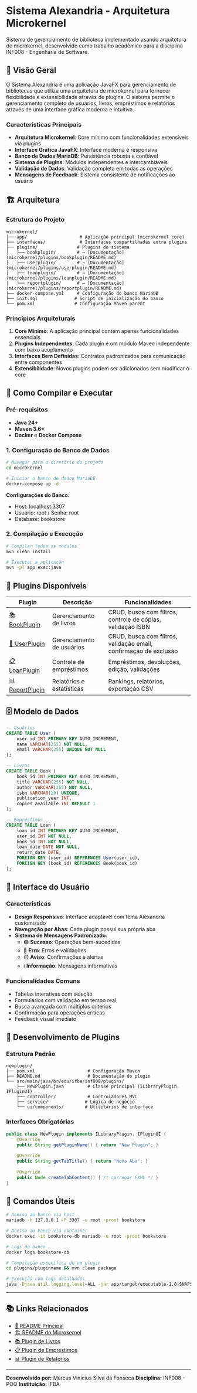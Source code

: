 # Sistema Alexandria - Arquitetura Microkernel

Sistema de gerenciamento de biblioteca implementado usando arquitetura de microkernel, desenvolvido como trabalho acadêmico para a disciplina INF008 - Engenharia de Software.

## 📖 Visão Geral

O Sistema Alexandria é uma aplicação JavaFX para gerenciamento de bibliotecas que utiliza uma arquitetura de microkernel para fornecer flexibilidade e extensibilidade através de plugins. O sistema permite o gerenciamento completo de usuários, livros, empréstimos e relatórios através de uma interface gráfica moderna e intuitiva.

### Características Principais

- **Arquitetura Microkernel**: Core mínimo com funcionalidades extensíveis via plugins
- **Interface Gráfica JavaFX**: Interface moderna e responsiva
- **Banco de Dados MariaDB**: Persistência robusta e confiável
- **Sistema de Plugins**: Módulos independentes e intercambiáveis
- **Validação de Dados**: Validação completa em todas as operações
- **Mensagens de Feedback**: Sistema consistente de notificações ao usuário

## 🏗️ Arquitetura

### Estrutura do Projeto

```
microkernel/
├── app/                    # Aplicação principal (microkernel core)
├── interfaces/             # Interfaces compartilhadas entre plugins
├── plugins/               # Plugins do sistema
│   ├── bookplugin/        # → [Documentação](microkernel/plugins/bookplugin/README.md)
│   ├── userplugin/        # → [Documentação](microkernel/plugins/userplugin/README.md)  
│   ├── loanplugin/        # → [Documentação](microkernel/plugins/loanplugin/README.md)
│   └── reportplugin/      # → [Documentação](microkernel/plugins/reportplugin/README.md)
├── docker-compose.yml     # Configuração do banco MariaDB
├── init.sql              # Script de inicialização do banco
└── pom.xml               # Configuração Maven parent
```

### Princípios Arquiteturais

1. **Core Mínimo**: A aplicação principal contém apenas funcionalidades essenciais
2. **Plugins Independentes**: Cada plugin é um módulo Maven independente com baixo acoplamento
3. **Interfaces Bem Definidas**: Contratos padronizados para comunicação entre componentes
4. **Extensibilidade**: Novos plugins podem ser adicionados sem modificar o core

## 🚀 Como Compilar e Executar

### Pré-requisitos

- **Java 24+**
- **Maven 3.6+** 
- **Docker** e **Docker Compose**

### 1. Configuração do Banco de Dados

```bash
# Navegar para o diretório do projeto
cd microkernel

# Iniciar o banco de dados MariaDB
docker-compose up -d
```

**Configurações do Banco:**
- Host: localhost:3307
- Usuário: root / Senha: root
- Database: bookstore

### 2. Compilação e Execução

```bash
# Compilar todos os módulos
mvn clean install

# Executar a aplicação
mvn -pl app exec:java

```

## 🔌 Plugins Disponíveis

| Plugin | Descrição | Funcionalidades |
|--------|-----------|-----------------|
| [📚 BookPlugin](microkernel/plugins/bookplugin/README.md) | Gerenciamento de livros | CRUD, busca com filtros, controle de cópias, validação ISBN |
| [👥 UserPlugin](microkernel/plugins/userplugin/README.md) | Gerenciamento de usuários | CRUD, busca com filtros, validação email, confirmação de exclusão |
| [📋 LoanPlugin](microkernel/plugins/loanplugin/README.md) | Controle de empréstimos | Empréstimos, devoluções, edição, validações |
| [📊 ReportPlugin](microkernel/plugins/reportplugin/README.md) | Relatórios e estatísticas | Rankings, relatórios, exportação CSV |

## 🗄️ Modelo de Dados

```sql
-- Usuários
CREATE TABLE User (
    user_id INT PRIMARY KEY AUTO_INCREMENT,
    name VARCHAR(255) NOT NULL,
    email VARCHAR(255) UNIQUE NOT NULL
);

-- Livros
CREATE TABLE Book (
    book_id INT PRIMARY KEY AUTO_INCREMENT,
    title VARCHAR(255) NOT NULL,
    author VARCHAR(255) NOT NULL,
    isbn VARCHAR(20) UNIQUE,
    publication_year INT,
    copies_available INT DEFAULT 1
);

-- Empréstimos
CREATE TABLE Loan (
    loan_id INT PRIMARY KEY AUTO_INCREMENT,
    user_id INT NOT NULL,
    book_id INT NOT NULL,
    loan_date DATE NOT NULL,
    return_date DATE,
    FOREIGN KEY (user_id) REFERENCES User(user_id),
    FOREIGN KEY (book_id) REFERENCES Book(book_id)
);
```

## 🎨 Interface do Usuário

### Características

- **Design Responsivo**: Interface adaptável com tema Alexandria customizado
- **Navegação por Abas**: Cada plugin possui sua própria aba
- **Sistema de Mensagens Padronizado**:
  - 🟢 **Sucesso**: Operações bem-sucedidas
  - 🔴 **Erro**: Erros e validações
  - 🟡 **Aviso**: Confirmações e alertas
  - ℹ️ **Informação**: Mensagens informativas

### Funcionalidades Comuns

- Tabelas interativas com seleção
- Formulários com validação em tempo real
- Busca avançada com múltiplos critérios
- Confirmação para operações críticas
- Feedback visual imediato

## 📝 Desenvolvimento de Plugins

### Estrutura Padrão

```
newplugin/
├── pom.xml                    # Configuração Maven
├── README.md                  # Documentação do plugin
└── src/main/java/br/edu/ifba/inf008/plugins/
    ├── NewPlugin.java         # Classe principal (ILibraryPlugin, IPluginUI)
    ├── controller/            # Controladores MVC
    ├── service/              # Lógica de negócio
    └── ui/components/        # Utilitários de interface
```

### Interfaces Obrigatórias

```java
public class NewPlugin implements ILibraryPlugin, IPluginUI {
    @Override
    public String getPluginName() { return "New Plugin"; }
    
    @Override
    public String getTabTitle() { return "Nova Aba"; }
    
    @Override 
    public Node createTabContent() { /* carregar FXML */ }
}
```

## 🔧 Comandos Úteis

```bash
# Acesso ao banco via host
mariadb -h 127.0.0.1 -P 3307 -u root -proot bookstore

# Acesso ao banco via container
docker exec -it bookstore-db mariadb -u root -proot bookstore

# Logs do banco
docker logs bookstore-db

# Compilação específica de um plugin
cd plugins/pluginname && mvn clean package

# Execução com logs detalhados
java -Djava.util.logging.level=ALL -jar app/target/executable-1.0-SNAPSHOT.jar
```
---

## 📚 Links Relacionados

- [📖 README Principal](../../../README.md)
- [🏗️ README do Microkernel](../../README.md)
- [📚 Plugin de Livros](../bookplugin/README.md)
- [📋 Plugin de Empréstimos](../loanplugin/README.md)
- [📊 Plugin de Relatórios](../reportplugin/README.md)

---

**Desenvolvido por:** Marcus Vinicius Silva da Fonseca
**Disciplina:** INF008 - POO
**Instituição:** IFBA